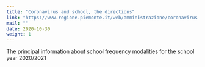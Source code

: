 ```yaml
---
title: "Coronavirus and school, the directions"
link: "https://www.regione.piemonte.it/web/amministrazione/coronavirus-scuola-indicazioni"
mail: ""
date: 2020-10-30
weight: 1
---
```


The principal information about school frequency modalities for the school year 2020/2021
